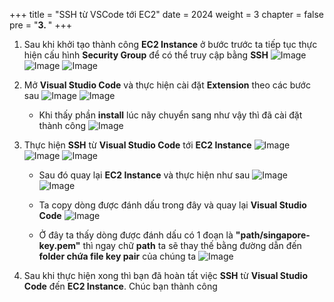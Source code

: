 +++
title = "SSH từ VSCode tới EC2"
date = 2024
weight = 3
chapter = false
pre = "<b>3. </b>"
+++

1. Sau khi khởi tạo thành công **EC2 Instance** ở bước trước ta tiếp tục thực hiện cấu hình **Security Group** để có thể truy cập bằng **SSH**
![Image](/images/3/1.png)
![Image](/images/3/2.png)
![Image](/images/3/3.png)

2. Mở **Visual Studio Code** và thực hiện cài đặt **Extension** theo các bước sau
![Image](/images/3/6.png)
![Image](/images/3/7.png)

   - Khi thấy phần **install** lúc nãy chuyển sang như vậy thì đã cài đặt thành công
![Image](/images/3/7-1.png)

3. Thực hiện **SSH** từ **Visual Studio Code** tới **EC2 Instance** 
![Image](/images/3/8.png)
![Image](/images/3/9.png)
![Image](/images/3/10.png)

   - Sau đó quay lại **EC2 Instance** và thực hiện như sau
![Image](/images/3/4.png)
![Image](/images/3/5.png)

   - Ta copy dòng được đánh dấu trong đây và quay lại **Visual Studio Code**
![Image](/images/3/11.png)

   - Ở đây ta thấy dòng được đánh dấu có 1 đoạn là **"path/singapore-key.pem"** thì ngay chữ **path** ta sẽ thay thế bằng đường dẫn đến **folder chứa file key pair** của chúng ta
![Image](/images/3/12.png)

4. Sau khi thực hiện xong thì bạn đã hoàn tất việc **SSH** từ **Visual Studio Code** đến **EC2 Instance**. Chúc bạn thành công